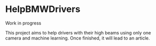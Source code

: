 # HelpBMWDrivers

Work in progress

This project aims to help drivers with their high beams using only one camera and machine learning.
Once finished, it will lead to an article. 
